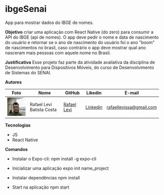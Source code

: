 # ibgeSenai
App para mostrar dados do IBGE de nomes.


**Objetivo**
criar uma aplicação com React Native (do zero) para consumir a API do IBGE (api de nomes). O app deve pedir o nome e data de nascimento do usuário e retornar se o ano de nascimento do usuário foi o ano "boom" de nascimentos no brasil, caso contrário o app deve mostrar qual ano nasceram mais pessoas com aquele nome no Brasil.

**Justificativa**
Esse projeto faz parte da atividade avaliativa da disciplina de Desenvolvimento para Dispositivos Móveis, do curso de Desenvolvimento de Sistemas do SENAI.

**Autores**

Foto | Nome | GitHub | Likedin | E-mail
---- | ---- | ------ | ------- | ------
<img src="./doc/levi.jpg" width="100px">  | Rafael Levi Batista Costa | [Rafael Levi](https://github.com/rafaellevissa) | [Linkedin](https://www.linkedin.com/in/rafaellevissa/) | rafaellevissa@gmail.com

**Tecnologias**

- JS
- React Native

**Comandos**

- Instalar o Expo-cli:
  npm install -g expo-cli

- Inicializar uma aplicação
  expo init name_project

- Instalar dependências
  npm install

- Start na aplicação
  npm start
